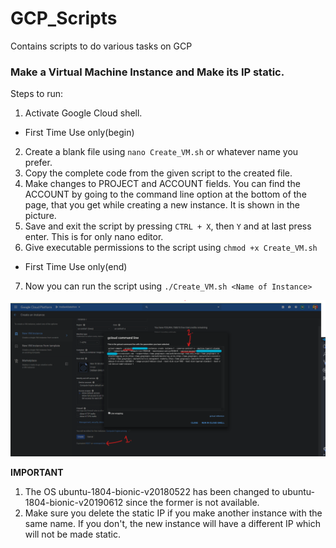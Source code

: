 # GCP_Scripts
Contains scripts to do various tasks on GCP

### Make a Virtual Machine Instance and Make its IP static.

Steps to run:
1. Activate Google Cloud shell.
* First Time Use only(begin)
2. Create a blank file using `nano Create_VM.sh` or whatever name you prefer.
3. Copy the complete code from the given script to the created file.
4. Make changes to PROJECT and ACCOUNT fields. You can find the ACCOUNT by going to the command line option at the bottom of the page,
that you get while creating a new instance. It is shown in the picture.
5. Save and exit the script by pressing `CTRL + X`, then `Y` and at last press enter. This is for only nano editor.
6. Give executable permissions to the script using `chmod +x Create_VM.sh`
* First Time Use only(end)
7. Now you can run the script using `./Create_VM.sh <Name of Instance>`

![Main Window](media/tut.png)

__IMPORTANT__
1. The OS ubuntu-1804-bionic-v20180522 has been changed to  ubuntu-1804-bionic-v20190612 since the former is not available.
2. Make sure you delete the static IP if you make another instance with the same name. If you don't, the new instance will have a different IP
which will not be made static.
